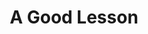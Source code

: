---
title: A Good Lesson
picture: aGoodLesson.jpg
thumbnail: aGoodLesson_t.jpg
alt: Woman teaching boy violin
medium: Oil
width: 10.5"
height: 13.5"
---